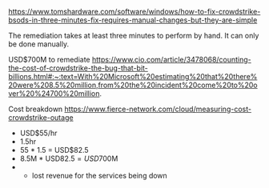 https://www.tomshardware.com/software/windows/how-to-fix-crowdstrike-bsods-in-three-minutes-fix-requires-manual-changes-but-they-are-simple

The remediation takes at least three minutes to perform by hand.
It can only be done manually.

USD$700M to remediate
https://www.cio.com/article/3478068/counting-the-cost-of-crowdstrike-the-bug-that-bit-billions.html#:~:text=With%20Microsoft%20estimating%20that%20there%20were%208.5%20million,from%20the%20incident%20come%20to%20over%20%24700%20million.

Cost breakdown
https://www.fierce-network.com/cloud/measuring-cost-crowdstrike-outage
* USD$55/hr
* 1.5hr
* 55 * 1.5 = USD$82.5 
* 8.5M * USD$82.5 = USD$700M
* + lost revenue for the services being down
